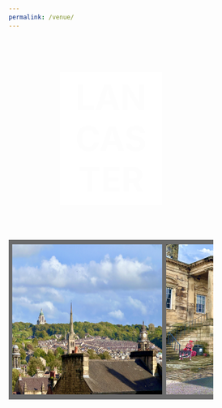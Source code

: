 ```yaml
---
permalink: /venue/
---
```

<html>
<head>
<meta name="viewport" content="width=device-width, initial-scale=1">

<style>
.image-container {
  background-image: url("https://images.unsplash.com/photo-1657648906741-a6f31d61e245?q=80&w=1883&auto=format&fit=crop&ixlib=rb-4.0.3&ixid=M3wxMjA3fDB8MHxwaG90by1wYWdlfHx8fGVufDB8fHx8fA%3D%3D");
  background-size: cover;
  position: relative;
  height: 400px;
}

.text {
  background-color: white;
  color: black;
  font-size: 7vw; 
  font-weight: bold;
  margin: 0 auto;
  padding: 10px;
  width: 50%;
  text-align: center;
  position: absolute;
  top: 50%;
  left: 50%;
  transform: translate(-50%, -50%);
  mix-blend-mode: screen;
}

* {
  box-sizing: border-box;
}

.header {
  text-align: center;
  padding: 32px;
}

.row {
  display: -ms-flexbox; /* IE10 */
  display: flex;
  -ms-flex-wrap: wrap; /* IE10 */
  flex-wrap: wrap;
  padding: 0 4px;
}

.header {
  text-align: center;
  padding: 32px;
}

.row {
  display: -ms-flexbox; /* IE10 */
  display: flex;
  -ms-flex-wrap: wrap; /* IE10 */
  flex-wrap: wrap;
  padding: 0 4px;
}

/* Create four equal columns that sits next to each other */
.column {
  -ms-flex: 25%; /* IE10 */
  flex: 25%;
  max-width: 25%;
  padding: 0 4px;
}

.column img {
  margin-top: 8px;
  vertical-align: middle;
  width: 100%;
}

div.scroll-container {
  background-color: #6b6b6b;
  overflow: auto;
  white-space: nowrap;
  padding: 5px;
}

div.scroll-container img {
  padding: 2px;
}
</style>
</head>

<body>
<div class="image-container">
  <div class="text">LANCASTER</div>
</div>

<div class="scroll-container">
    <img src="/assets/images/town/IMG_2.jpg" width="300" height="300">
    <img src="/assets/images/town/IMG_5298.jpg" width="300" height="300">
    <img src="/assets/images/town/IMG_6.jpg" width="300" height="300">
    <img src="/assets/images/town/IMG_9566.jpg" width="300" height="300">
    <img src="/assets/images/town/20210620_190936783_iOS.jpeg" width="300" height="300">
    <img src="/assets/images/williamson_park/20240214_194800124_iOS.jpg" width="300" height="300">
    <img src="/assets/images/town/IMG_3.jpg" width="300" height="300">
    <img src="/assets/images/town/20200906_181532735_iOS.jpeg" width="300" height="300">
    <img src="/assets/images/town/20240214_194800906_iOS.jpg" width="300" height="300">
    <img src="/assets/images/town/20201224_150148482_iOS.jpeg" width="300" height="300">
    <img src="/assets/images/town/IMG_4.jpg" width="300" height="300">
    <img src="/assets/images/town/20200504_174935135_iOS.jpeg" width="300" height="300">
    <img src="/assets/images/town/IMG_1.jpg" width="300" height="300">
    <img src="/assets/images/town/20240214_194801067_iOS.jpg" width="300" height="300">
    <img src="/assets/images/town/20200411_183313724_iOS.jpeg" width="300" height="300">
    <img src="/assets/images/town/IMG_4534.jpg" width="300" height="300">
    <img src="/assets/images/town/20200507_235850859_iOS 1.jpg" width="300" height="300">
    <img src="/assets/images/town/IMG_2827.jpg" width="300" height="300">
    <img src="/assets/images/town/20240214_194801121_iOS.jpg" width="300" height="300">
    <img src="/assets/images/town/20240214_194800741_iOS.jpg" width="300" height="300">
    <img src="/assets/images/town/IMG_9762.jpg" width="300" height="300">
    <img src="/assets/images/town/IMG_5.jpg" width="300" height="300">
    <img src="/assets/images/williamson_park/20170618_173550831_iOS.jpg" width="300" height="300">
    <img src="/assets/images/town/IMG_9781.jpg" width="300" height="300">
  </div>
</div>

</body>
</html>
